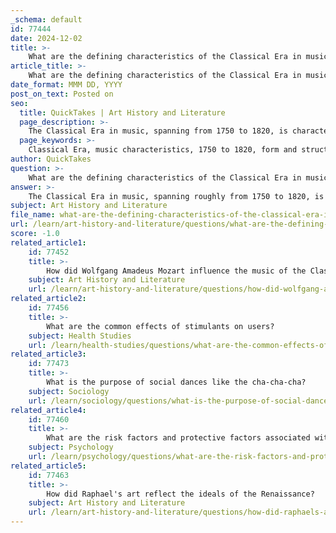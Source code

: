 ```yaml
---
_schema: default
id: 77444
date: 2024-12-02
title: >-
    What are the defining characteristics of the Classical Era in music?
article_title: >-
    What are the defining characteristics of the Classical Era in music?
date_format: MMM DD, YYYY
post_on_text: Posted on
seo:
  title: QuickTakes | Art History and Literature
  page_description: >-
    The Classical Era in music, spanning from 1750 to 1820, is characterized by structured forms, clearer textures, emotional depth, and the influence of Classicism, marking a significant evolution from Baroque to Romantic music.
  page_keywords: >-
    Classical Era, music characteristics, 1750 to 1820, form and structure, homophonic harmony, emotional expression, Classical ideals, clarity, simplicity, diversity, contrast, composers
author: QuickTakes
question: >-
    What are the defining characteristics of the Classical Era in music?
answer: >-
    The Classical Era in music, spanning roughly from 1750 to 1820, is characterized by several defining features that distinguish it from both the preceding Baroque period and the subsequent Romantic period. Here are the key characteristics of Classical music:\n\n1. **Form and Structure**: Classical compositions often adhere to strict structural forms, with clear divisions into movements. Common forms include the sonata, symphony, and string quartet, which gained prominence during this period. The tripartite Italian overture evolved into a basic three-movement structure that became a hallmark of Classical music.\n\n2. **Texture and Harmony**: The music of the Classical period is noted for its lighter, clearer texture compared to the denser polyphony of the Baroque era. It predominantly features homophonic harmony, where a single melody is supported by chordal accompaniment. This shift allowed for greater clarity and emphasis on the melodic line.\n\n3. **Simplicity and Clarity**: In contrast to the complexity of Baroque music, Classical music is characterized by simplicity and clarity. Composers sought to create music that was accessible and expressive, often employing straightforward melodies and harmonies.\n\n4. **Emotional Expression**: While maintaining a sense of balance and order, Classical music also allowed for emotional depth. Composers like Haydn, Mozart, Beethoven, and Schubert infused their works with a range of emotions, reflecting the human experience.\n\n5. **Diversity and Contrast**: The Classical period saw an increase in diversity and contrast within musical compositions. This included variations in dynamics, tempo, and thematic development, which contributed to a more engaging listening experience.\n\n6. **Influence of Classical Ideals**: The era was heavily influenced by the ideals of Classicism, drawing inspiration from Ancient Greece and Rome. This influence is reflected in the emphasis on symmetry, proportion, and balance in musical composition.\n\nOverall, the Classical Era represents a significant evolution in Western art music, marked by a shift towards clarity, structure, and emotional expression, setting the stage for the developments that would follow in the Romantic period.
subject: Art History and Literature
file_name: what-are-the-defining-characteristics-of-the-classical-era-in-music.md
url: /learn/art-history-and-literature/questions/what-are-the-defining-characteristics-of-the-classical-era-in-music
score: -1.0
related_article1:
    id: 77452
    title: >-
        How did Wolfgang Amadeus Mozart influence the music of the Classical Period?
    subject: Art History and Literature
    url: /learn/art-history-and-literature/questions/how-did-wolfgang-amadeus-mozart-influence-the-music-of-the-classical-period
related_article2:
    id: 77456
    title: >-
        What are the common effects of stimulants on users?
    subject: Health Studies
    url: /learn/health-studies/questions/what-are-the-common-effects-of-stimulants-on-users
related_article3:
    id: 77473
    title: >-
        What is the purpose of social dances like the cha-cha-cha?
    subject: Sociology
    url: /learn/sociology/questions/what-is-the-purpose-of-social-dances-like-the-chachacha
related_article4:
    id: 77460
    title: >-
        What are the risk factors and protective factors associated with drug abuse?
    subject: Psychology
    url: /learn/psychology/questions/what-are-the-risk-factors-and-protective-factors-associated-with-drug-abuse
related_article5:
    id: 77463
    title: >-
        How did Raphael's art reflect the ideals of the Renaissance?
    subject: Art History and Literature
    url: /learn/art-history-and-literature/questions/how-did-raphaels-art-reflect-the-ideals-of-the-renaissance
---
```


&nbsp;